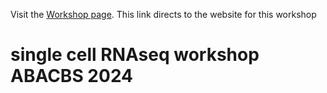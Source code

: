 
Visit the [Workshop page](https://monashbioinformaticsplatform.github.io/Nov2023_scRNAseq_workshop/). This link directs to the website for this workshop


# single cell RNAseq workshop ABACBS 2024
